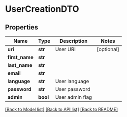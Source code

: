 # UserCreationDTO

## Properties
Name | Type | Description | Notes
------------ | ------------- | ------------- | -------------
**uri** | **str** | User URI | [optional] 
**first_name** | **str** |  | 
**last_name** | **str** |  | 
**email** | **str** |  | 
**language** | **str** | User language | 
**password** | **str** | User password | 
**admin** | **bool** | User admin flag | 

[[Back to Model list]](../README.md#documentation-for-models) [[Back to API list]](../README.md#documentation-for-api-endpoints) [[Back to README]](../README.md)



